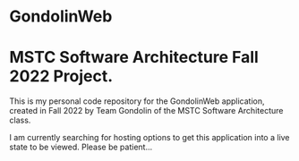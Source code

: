 # GondolinWeb
# MSTC Software Architecture Fall 2022 Project.

This is my personal code repository for the GondolinWeb application, created in Fall 2022 by Team Gondolin of the MSTC Software Architecture class.

I am currently searching for hosting options to get this application into a live state to be viewed. Please be patient...
